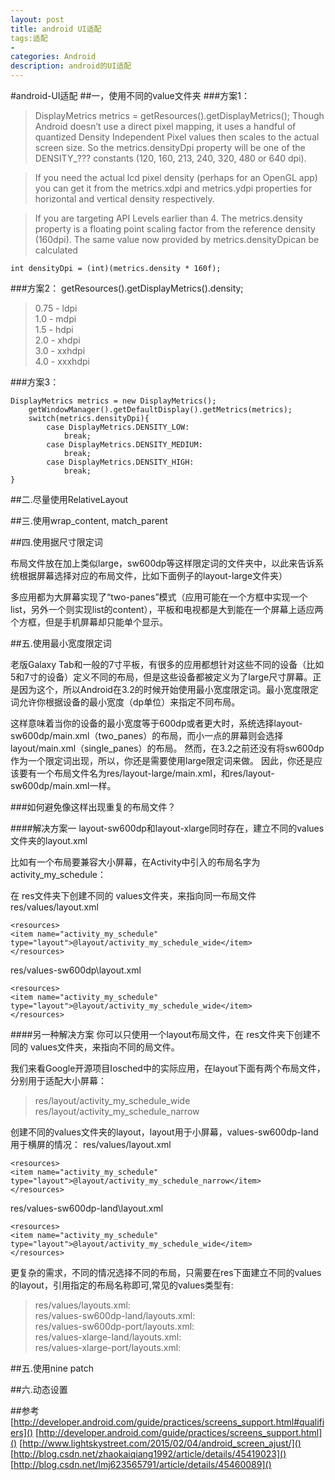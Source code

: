 ```yaml
---
layout: post
title: android UI适配
tags:适配
- 
categories: Android
description: android的UI适配
---
```


#android-UI适配
##一，使用不同的value文件夹
###方案1：
> DisplayMetrics metrics = getResources().getDisplayMetrics(); 
Though Android doesn’t use a direct pixel mapping, it uses a handful of quantized Density Independent Pixel values then scales to the actual screen size. So the metrics.densityDpi property will be one of the DENSITY_??? constants (120, 160, 213, 240, 320, 480 or 640 dpi).

> If you need the actual lcd pixel density (perhaps for an OpenGL app) you can get it from the metrics.xdpi and metrics.ydpi properties for horizontal and vertical density respectively.

> If you are targeting API Levels earlier than 4. The metrics.density property is a floating point scaling factor from the reference density (160dpi). The same value now provided by metrics.densityDpican be calculated

```
int densityDpi = (int)(metrics.density * 160f);
```

###方案2：
getResources().getDisplayMetrics().density; 
> 0.75 - ldpi    
1.0 - mdpi   
1.5 - hdpi   
2.0 - xhdpi   
3.0 - xxhdpi   
4.0 - xxxhdpi

###方案3：

```
DisplayMetrics metrics = new DisplayMetrics(); 
	getWindowManager().getDefaultDisplay().getMetrics(metrics); 
	switch(metrics.densityDpi){ 
		case DisplayMetrics.DENSITY_LOW: 
			break; 
		case DisplayMetrics.DENSITY_MEDIUM: 
			break; 
		case DisplayMetrics.DENSITY_HIGH: 
			break; 
}
```

##二.尽量使用RelativeLayout

##三.使用wrap_content, match_parent

##四.使用据尺寸限定词

布局文件放在加上类似large，sw600dp等这样限定词的文件夹中，以此来告诉系统根据屏幕选择对应的布局文件，比如下面例子的layout-large文件夹）

多应用都为大屏幕实现了“two-panes”模式（应用可能在一个方框中实现一个list，另外一个则实现list的content），平板和电视都是大到能在一个屏幕上适应两个方框，但是手机屏幕却只能单个显示。

##五.使用最小宽度限定词

老版Galaxy Tab和一般的7寸平板，有很多的应用都想针对这些不同的设备（比如5和7寸的设备）定义不同的布局，但是这些设备都被定义为了large尺寸屏幕。正是因为这个，所以Android在3.2的时候开始使用最小宽度限定词。最小宽度限定词允许你根据设备的最小宽度（dp单位）来指定不同布局。

这样意味着当你的设备的最小宽度等于600dp或者更大时，系统选择layout-sw600dp/main.xml（two_panes）的布局，而小一点的屏幕则会选择layout/main.xml（single_panes）的布局。 然而，在3.2之前还没有将sw600dp作为一个限定词出现，所以，你还是需要使用large限定词来做。 因此，你还是应该要有一个布局文件名为res/layout-large/main.xml，和res/layout-sw600dp/main.xml一样。

###如何避免像这样出现重复的布局文件？

####解决方案一 
layout-sw600dp和layout-xlarge同时存在，建立不同的values文件夹的layout.xml

比如有一个布局要兼容大小屏幕，在Activity中引入的布局名字为activity_my_schedule：

在 res文件夹下创建不同的 values文件夹，来指向同一布局文件
res/values/layout.xml

```
<resources>
<item name="activity_my_schedule" type="layout">@layout/activity_my_schedule_wide</item>
</resources>
```

res/values-sw600dp\layout.xml

```
<resources>
<item name="activity_my_schedule" type="layout">@layout/activity_my_schedule_wide</item>
</resources>
```

####另一种解决方案 
你可以只使用一个layout布局文件，在 res文件夹下创建不同的 values文件夹，来指向不同的局文件。

我们来看Google开源项目Iosched中的实际应用，在layout下面有两个布局文件，分别用于适配大小屏幕：
> res/layout/activity_my_schedule_wide   
res/layout/activity_my_schedule_narrow

创建不同的values文件夹的layout，layout用于小屏幕，values-sw600dp-land用于横屏的情况：
res/values/layout.xml

```
<resources>
<item name="activity_my_schedule" type="layout">@layout/activity_my_schedule_narrow</item>
</resources>
```

res/values-sw600dp-land\layout.xml

```
<resources>
<item name="activity_my_schedule" type="layout">@layout/activity_my_schedule_wide</item>
</resources>
```

更复杂的需求，不同的情况选择不同的布局，只需要在res下面建立不同的values的layout，引用指定的布局名称即可,常见的values类型有:

> res/values/layouts.xml:   
res/values-sw600dp-land/layouts.xml:   
res/values-sw600dp-port/layouts.xml:   
res/values-xlarge-land/layouts.xml:   
res/values-xlarge-port/layouts.xml:

##五.使用nine patch

##六.动态设置

##参考
[http://developer.android.com/guide/practices/screens_support.html#qualifiers]()
[http://developer.android.com/guide/practices/screens_support.html]()
[http://www.lightskystreet.com/2015/02/04/android_screen_ajust/]()
[http://blog.csdn.net/zhaokaiqiang1992/article/details/45419023]()
[http://blog.csdn.net/lmj623565791/article/details/45460089]()